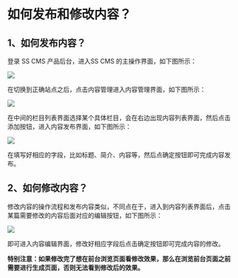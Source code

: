 # 如何发布和修改内容？


## 1、如何发布内容？

登录 SS CMS 产品后台，进入SS CMS 的主操作界面，如下图所示：

![](/assets/214.jpg)

在切换到正确站点之后，点击内容管理进入内容管理界面，如下图所示：

![](/assets/215.jpg)

在中间的栏目列表界面选择某个具体栏目，会在右边出现内容列表界面，然后点击添加按钮，进入内容发布界面，如下图所示：

![](/assets/216.jpg)

在填写好相应的字段，比如标题、简介、内容等，然后点确定按钮即可完成内容发布。

## 2、如何修改内容？

修改内容的操作流程和发布内容类似，不同点在于，进入到内容列表界面后，点击某篇需要修改的内容后面对应的编辑按钮，如下图所示：

![](/assets/217.jpg)

即可进入内容编辑界面，修改好相应字段后点击确定按钮即可完成内容的修改。

**特别注意：如果修改完了想在前台浏览页面看修改效果，那么在浏览前台页面之前需要进行生成页面，否则无法看到修改后的效果。**
